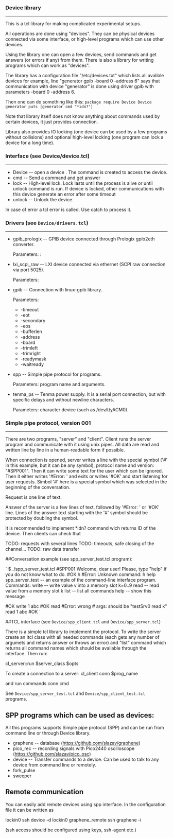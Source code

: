### Device library
---

This is a tcl library for making complicated experimental setups.

All operations are done using "devices". They can be physical devices
connected via some interface, or high-level programs which can use other
devices.

Using the library one can open a few devices, send commands and get
answers (or errors if any) from them. There is also a library for
writing programs which can work as "devices".

The library has a configuration file "/etc/devices.txt" which lists
all avalible devices for example, line "generator gpib -board 0 -address 6"
says that communication with device "generator" is done using driver gpib
with parameters -board 0 -address 6.

Then one can do something like this:
`
package require Device
Device generator
puts [generator cmd "*idn?"]
`

Note that library itself does not know anything about commands used by certain
devices, it just provides connection.

Library also provides IO locking (one device can be used by a few
programs without collisions) and optional high-level locking (one program
can lock a device for a long time).


### Interface (see Device/device.tcl)
---

* Device <name> -- open a device <name>. The command <name> is created to access the device.
* <name> cmd  -- Send a command and get answer
* <name> lock -- High-level lock. Lock lasts until the process is alive or until unlock
                 command is run. If device is locked, other communications with this
                 device generate an error after some timeout
* <name> unlock -- Unlock the device.

In case of error a tcl error is called. Use catch to process it.


### Drivers (see `Device/drivers.tcl`)
---

* gpib_prologix -- GPIB device connected through Prologix gpib2eth converter.

  Parameters: <hostname>:<gpib address>

* lxi_scpi_raw -- LXI device connected via ethernet (SCPI raw connection via port 5025).

  Parameters: <hostname>

* gpib -- Connection with linux-gpib library.

  Parameters:
  * -timeout
  * -eot
  * -secondary
  * -eos
  * -bufferlen
  * -address
  * -board
  * -trimleft
  * -trimright
  * -readymask
  * -waitready

* spp -- Simple pipe protocol for programs.

  Parameters: program name and arguments.

* tenma_ps -- Tenma power supply. It is a serial port connection,
  but with specific delays and without newline characters.

  Parameters: character device (such as /dev/ttyACM0).


### Simple pipe protocol, version 001
---

There are two programs, "server" and "client". Client runs the server
program and communicate with it using unix pipes. All data are read and
written line by line in a human-readable form if possible.

When connection is opened, server writes a line with the special symbol
('#' in this example, but it can be any symbol), protocol name and
version: "#SPP001". Then it can write some text for the user which can be
ignored. Then it either writes '#Error: <message>' and exits or writes
'#OK' and start listening for user requests. Simbol '#' here is a special
symbol which was selected in the beginning of the conversation.

Request is one line of text.

Answer of the server is a few lines of text, followed by '#Error:
<message>' or '#OK' line. Lines of the answer text starting with the
'#' symbol should be protected by doubling the symbol.

It is recommended to implement *idn? command wich returns ID of the
device. Then clients can check that 

TODO: requests with several lines
TODO: timeouts, safe closing of the channel...
TODO: raw data transfer

##Conversation example (see spp_server_test.tcl program):

`
$ ./spp_server_test.tcl
#SPP001
Welcome, dear user!
Please, type "help" if you do not know what to do.
#OK
h
#Error: Unknown command: h
help
spp_server_test -- an example of the command-line interface program.
Commands:
  write <k> <v> -- write value v into a memory slot k=0..9
  read <k>      -- read value from a memory slot k
  list -- list all commands
  help -- show this message

#OK
write 1 abc
#OK
read
#Error: wrong # args: should be "testSrv0 read k"
read 1
abc
#OK
`

##TCL interface (see `Device/spp_client.tcl` and `Device/spp_server.tcl`)

There is a simple tcl library to implement the protocol. To write the
server create an Itcl class with all needed commands (each gets any
number of argumets and returns answer or throws an error) and "list"
command which returns all command names which should be available through
the interface. Then run:

  cl_server::run $server_class $opts

To create a connection to a server:
  cl_client conn $prog_name

and run commands
  conn cmd <command>

See `Device/spp_server_test.tcl` and `Device/spp_client_test.tcl` programs.


## SPP programs which can be used as devices:

All this programs supports Simple pipe protocol (SPP) and can be run
from command line or through Device library.

* graphene -- database (https://github.com/slazav/graphene)
* pico_rec -- recording signals with Pico2440 oscilloscope (https://github.com/slazav/pico_osc)
* device   -- Transfer commands to a device. Can be used to talk to any device
              from command line or remotely.
* fork_pulse
* sweeper


## Remote communication

You can easily add remote devices using spp interface. In the
configuration file it can be written as

lockin0          ssh <remote address> device -d lockin0
graphene_remote  ssh <remote address> graphene -i

(ssh access should be configured using keys, ssh-agent etc.)
